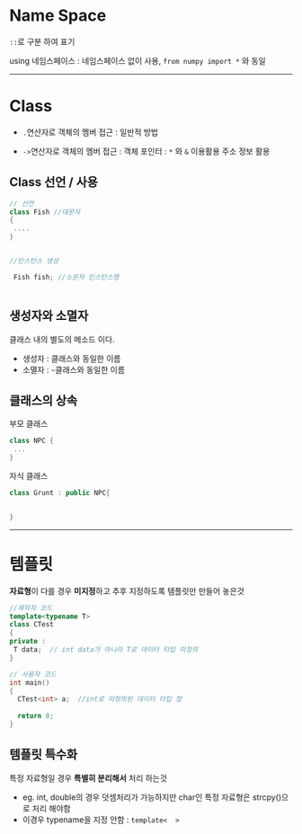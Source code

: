 # Name Space 

`::`로 구분 하여 표기 

using 네임스페이스 : 네임스페이스 없이 사용, `from numpy import *` 와 동일 

---

# Class 

- `.`연산자로 객체의 멤버 접근 : 일반적 방법 

- `->`연산자로 객체의 멤버 접근 : 객체 포인터 : `*` 와 `&` 이용활용  주소 정보 활용 

## Class 선언 / 사용 

```cpp 
// 선언 
class Fish //대문자
{
 ....
}


//인스턴스 생성 

 Fish fish; //소문자 인스턴스명 
   
```

## 생성자와 소멸자 

클래스 내의 별도의 메소드 이다. 
- 생성자 : 클래스와 동일한 이름 
- 소멸자 : `~`클래스와 동일한 이름 


## 클래스의 상속 

부모 클래스 
```cpp
class NPC {
 ...
}
```

자식 클래스 
```cpp
class Grunt : public NPC{


}

```

---

# 템플릿 

**자료형**이 다를 경우 **미지정**하고 추후 지정하도록 템플릿만 만들어 놓은것 

```cpp
//제작자 코드 
template<typename T> 
class CTest
{
private : 
 T data;  // int data가 아니라 T로 데이터 타입 미정의
}

// 사용자 코드 
int main()
{
  CTest<int> a;  //int로 미정의된 데이터 타입 정
  
  return 0;
}
```

## 템플릿 특수화 

특정 자료형일 경우 **특별히 분리해서** 처리 하는것 
- eg. int, double의 경우 덧셈처리가 가능하지만 char인 특정 자료형은 strcpy()으로 처리 해야함 
- 이경우 typename을 지정 안함 : `template<  >`

